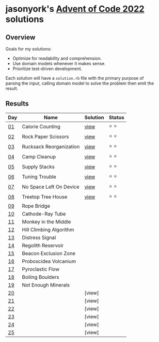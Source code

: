 # jasonyork's [Advent of Code 2022](https://adventofcode.com/2022) solutions

## Overview

Goals for my solutions:
* Optimize for readability and comprehension.
* Use domain models whenever it makes sense.
* Prioritize test-driven development.

Each solution will have a `solution.rb` file with the primary purpose of parsing the input, calling domain model to solve the problem then emit the result.

## Results

| Day                                        | Name                    | Solution                   | Status |
|--------------------------------------------|-------------------------|----------------------------|--------|
| [01](https://adventofcode.com/2022/day/1)  | Calorie Counting        | [view](day-01/solution.rb) | ⭐ ⭐    |
| [02](https://adventofcode.com/2022/day/2)  | Rock Paper Scissors     | [view](day-02/solution.rb) | ⭐ ⭐    |
| [03](https://adventofcode.com/2022/day/3)  | Rucksack Reorganization | [view](day-03/solution.rb) | ⭐ ⭐    |
| [04](https://adventofcode.com/2022/day/4)  | Camp Cleanup            | [view](day-04/solution.rb) | ⭐ ⭐    |
| [05](https://adventofcode.com/2022/day/5)  | Supply Stacks           | [view](day-05/solution.rb) | ⭐ ⭐    |
| [06](https://adventofcode.com/2022/day/6)  | Tuning Trouble          | [view](day-06/solution.rb) | ⭐ ⭐    |
| [07](https://adventofcode.com/2022/day/7)  | No Space Left On Device | [view](day-07/solution.rb) | ⭐ ⭐    |
| [08](https://adventofcode.com/2022/day/8)  | Treetop Tree House      | [view](day-08/solution.rb) | ⭐ ⭐    |
| [09](https://adventofcode.com/2022/day/9)  | Rope Bridge             |||
| [10](https://adventofcode.com/2022/day/10) | Cathode-Ray Tube        |||
| [11](https://adventofcode.com/2022/day/11) | Monkey in the Middle    |||
| [12](https://adventofcode.com/2022/day/12) | Hill Climbing Algorithm |||
| [13](https://adventofcode.com/2022/day/13) | Distress Signal         |||
| [14](https://adventofcode.com/2022/day/14) | Regolith Reservoir      |||
| [15](https://adventofcode.com/2022/day/15) | Beacon Exclusion Zone   |||
| [16](https://adventofcode.com/2022/day/16) | Proboscidea Volcanium   |||
| [17](https://adventofcode.com/2022/day/17) | Pyroclastic Flow        |||
| [18](https://adventofcode.com/2022/day/18) | Boiling Boulders        |||
| [19](https://adventofcode.com/2022/day/19) | Not Enough Minerals     |||
| [20](https://adventofcode.com/2022/day/20) || [view]                  ||
| [21](https://adventofcode.com/2022/day/21) || [view]                  ||
| [22](https://adventofcode.com/2022/day/22) || [view]                  ||
| [23](https://adventofcode.com/2022/day/23) || [view]                  ||
| [24](https://adventofcode.com/2022/day/24) || [view]                  ||
| [25](https://adventofcode.com/2022/day/25) || [view]                  ||
